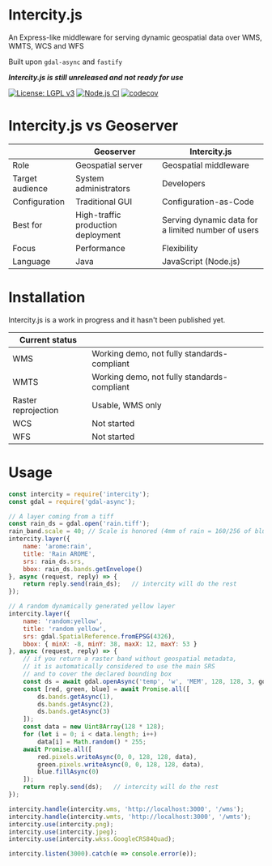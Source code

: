 # Intercity.js
An Express-like middleware for serving dynamic geospatial data over WMS, WMTS, WCS and WFS

Built upon `gdal-async` and `fastify`

***Intercity.js is still unreleased and not ready for use***

[![License: LGPL v3](https://img.shields.io/badge/License-LGPL%20v3-blue.svg)](https://www.gnu.org/licenses/lgpl-3.0)
[![Node.js CI](https://github.com/mmomtchev/intercity/actions/workflows/node.js.yml/badge.svg)](https://github.com/mmomtchev/intercity/actions/workflows/node.js.yml)
[![codecov](https://codecov.io/gh/mmomtchev/intercity/branch/master/graph/badge.svg?token=08HS1KXSW9)](https://codecov.io/gh/mmomtchev/intercity)

# Intercity.js vs Geoserver

| | Geoserver | Intercity.js |
| --- | --- | --- |
| Role | Geospatial server | Geospatial middleware
| Target audience | System administrators | Developers |
| Configuration | Traditional GUI | Configuration-as-Code |
| Best for | High-traffic production deployment | Serving dynamic data for a limited number of users |
| Focus | Performance | Flexibility |
| Language | Java | JavaScript (Node.js) |

# Installation
Intercity.js is a work in progress and it hasn't been published yet. 

| Current status | |
| --- | --- |
| WMS | Working demo, not fully standards-compliant |
| WMTS | Working demo, not fully standards-compliant |
| Raster reprojection | Usable, WMS only |
| WCS | Not started |
| WFS | Not started |

# Usage

```js
const intercity = require('intercity');
const gdal = require('gdal-async');

// A layer coming from a tiff
const rain_ds = gdal.open('rain.tiff');
rain_band.scale = 40; // Scale is honored (4mm of rain = 160/256 of blue)
intercity.layer({
    name: 'arome:rain',
    title: 'Rain AROME',
    srs: rain_ds.srs,
    bbox: rain_ds.bands.getEnvelope()
}, async (request, reply) => {
    return reply.send(rain_ds);   // intercity will do the rest
});

// A random dynamically generated yellow layer
intercity.layer({
    name: 'random:yellow',
    title: 'random yellow',
    srs: gdal.SpatialReference.fromEPSG(4326),
    bbox: { minX: -8, minY: 38, maxX: 12, maxY: 53 }
}, async (request, reply) => {
    // if you return a raster band without geospatial metadata,
    // it is automatically considered to use the main SRS
    // and to cover the declared bounding box
    const ds = await gdal.openAsync('temp', 'w', 'MEM', 128, 128, 3, gdal.GDT_CFloat32);
    const [red, green, blue] = await Promise.all([
        ds.bands.getAsync(1),
        ds.bands.getAsync(2),
        ds.bands.getAsync(3)
    ]);
    const data = new Uint8Array(128 * 128);
    for (let i = 0; i < data.length; i++)
        data[i] = Math.random() * 255;
    await Promise.all([
        red.pixels.writeAsync(0, 0, 128, 128, data),
        green.pixels.writeAsync(0, 0, 128, 128, data),
        blue.fillAsync(0)
    ]);
    return reply.send(ds);   // intercity will do the rest
});

intercity.handle(intercity.wms, 'http://localhost:3000', '/wms');
intercity.handle(intercity.wmts, 'http://localhost:3000', '/wmts');
intercity.use(intercity.png);
intercity.use(intercity.jpeg);
intercity.use(intercity.wkss.GoogleCRS84Quad);

intercity.listen(3000).catch(e => console.error(e));
```
